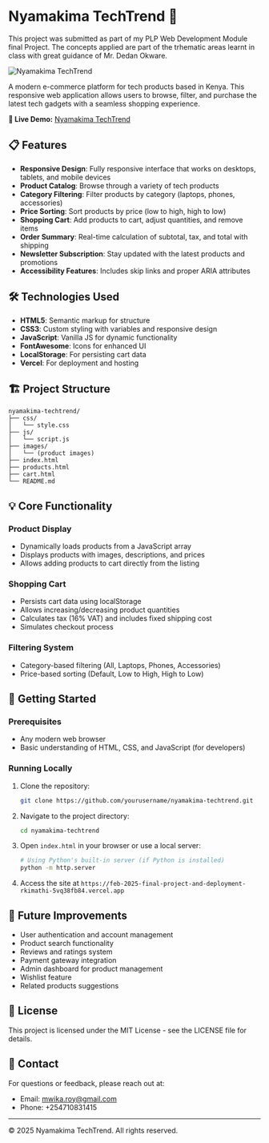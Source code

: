 # Nyamakima TechTrend 🛒
This project was submitted as part of my PLP Web Development Module final Project. The concepts applied are part of the trhematic areas learnt in class with great guidance of Mr. Dedan Okware.

![Nyamakima TechTrend](https://via.placeholder.com/1200x630?text=Nyamakima+TechTrend)

A modern e-commerce platform for tech products based in Kenya. This responsive web application allows users to browse, filter, and purchase the latest tech gadgets with a seamless shopping experience.

**🔗 Live Demo:** [Nyamakima TechTrend](https://feb-2025-final-project-and-deployment-rkimathi-5vq38fb84.vercel.app/)

## 📋 Features

- **Responsive Design**: Fully responsive interface that works on desktops, tablets, and mobile devices
- **Product Catalog**: Browse through a variety of tech products
- **Category Filtering**: Filter products by category (laptops, phones, accessories)
- **Price Sorting**: Sort products by price (low to high, high to low)
- **Shopping Cart**: Add products to cart, adjust quantities, and remove items
- **Order Summary**: Real-time calculation of subtotal, tax, and total with shipping
- **Newsletter Subscription**: Stay updated with the latest products and promotions
- **Accessibility Features**: Includes skip links and proper ARIA attributes

## 🛠️ Technologies Used

- **HTML5**: Semantic markup for structure
- **CSS3**: Custom styling with variables and responsive design
- **JavaScript**: Vanilla JS for dynamic functionality
- **FontAwesome**: Icons for enhanced UI
- **LocalStorage**: For persisting cart data
- **Vercel**: For deployment and hosting

## 🏗️ Project Structure

```
nyamakima-techtrend/
├── css/
│   └── style.css
├── js/
│   └── script.js
├── images/
│   └── (product images)
├── index.html
├── products.html
├── cart.html
└── README.md
```

## 💡 Core Functionality

### Product Display

- Dynamically loads products from a JavaScript array
- Displays products with images, descriptions, and prices
- Allows adding products to cart directly from the listing

### Shopping Cart

- Persists cart data using localStorage
- Allows increasing/decreasing product quantities
- Calculates tax (16% VAT) and includes fixed shipping cost
- Simulates checkout process

### Filtering System

- Category-based filtering (All, Laptops, Phones, Accessories)
- Price-based sorting (Default, Low to High, High to Low)

## 🚀 Getting Started

### Prerequisites

- Any modern web browser
- Basic understanding of HTML, CSS, and JavaScript (for developers)

### Running Locally

1. Clone the repository:
   ```bash
   git clone https://github.com/yourusername/nyamakima-techtrend.git
   ```

2. Navigate to the project directory:
   ```bash
   cd nyamakima-techtrend
   ```

3. Open `index.html` in your browser or use a local server:
   ```bash
   # Using Python's built-in server (if Python is installed)
   python -m http.server
   ```

4. Access the site at `https://feb-2025-final-project-and-deployment-rkimathi-5vq38fb84.vercel.app`

## 📝 Future Improvements

- User authentication and account management
- Product search functionality
- Reviews and ratings system
- Payment gateway integration
- Admin dashboard for product management
- Wishlist feature
- Related products suggestions

## 📄 License

This project is licensed under the MIT License - see the LICENSE file for details.

## 👥 Contact

For questions or feedback, please reach out at:
- Email: mwika.roy@gmail.com
- Phone: +254710831415

---

© 2025 Nyamakima TechTrend. All rights reserved.
